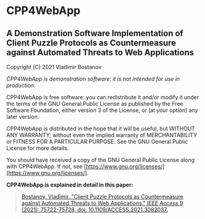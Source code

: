 # CPP4WebApp

## A Demonstration Software Implementation of Client Puzzle Protocols as Countermeasure against Automated Threats to Web Applications

Copyright (C) 2021 Vladimir Bostanov

*CPP4WebApp is demonstration software: it is* not *intended for use
in production.*

CPP4WebApp is free software: you can redistribute it and/or modify
it under the terms of the GNU General Public License as published by
the Free Software Foundation, either version 3 of the License, or
(at your option) any later version.

CPP4WebApp is distributed in the hope that it will be useful,
but WITHOUT ANY WARRANTY; without even the implied warranty of
MERCHANTABILITY or FITNESS FOR A PARTICULAR PURPOSE.  See the
GNU General Public License for more details.

You should have received a copy of the GNU General Public License
along with CPP4WebApp.  If not, see [https://www.gnu.org/licenses/](https://www.gnu.org/licenses/).


**CPP4WebApp is explained in detail in this paper:**

>[Bostanov, Vladimir. "Client Puzzle Protocols as Countermeasure against Automated Threats to Web Applications." *IEEE Access* 9 (2021): 75722-75728, doi: 10.1109/ACCESS.2021.3082037.](https://doi.org/10.1109/ACCESS.2021.3082037)

